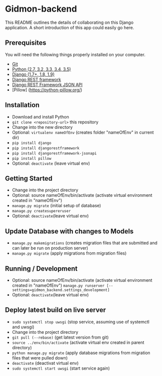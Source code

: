 # Gidmon-backend

This README outlines the details of collaborating on this Django application.
A short introduction of this app could easily go here.

## Prerequisites

You will need the following things properly installed on your computer.

* [Git](https://git-scm.com/)
* [Python (2.7, 3.2, 3.3, 3.4, 3.5)](https://www.python.org)
* [Django (1.7+, 1.8, 1.9)](https://www.djangoproject.com)
* [Django REST framework](http://www.django-rest-framework.org)
* [Django REST Framework JSON API](http://django-rest-framework-json-api.readthedocs.io/en/v2.0.1)
* [Pillow] (https://python-pillow.org/)

## Installation

* Download and install Python
* `git clone <repository-url>` this repository
* Change into the new directory
* Optional: `virtualenv nameOfEnv` (creates folder "nameOfEnv" in current dir)
* `pip install django`
* `pip install djangorestframework`
* `pip install djangorestframework-jsonapi`
* `pip install pillow`
* Optional: `deactivate` (leave virtual env)

## Getting Started

* Change into the project directory
* Optional: source nameOfEnv/bin/activate (activate virtual environment created in "nameOfEnv")
* `manage.py migrate` (initial setup of database)
* `manage.py createsupereruser`
* Optional: `deactivate`(leave virtual env)


## Update Database with changes to Models

* `manage.py makemigrations` (creates migration files that are submitted and can later be run on production server)
* `manage.py migrate` (apply migrations from migration files)

## Running / Development

* Optional: source nameOfEnv/bin/activate (activate virtual environment created in "nameOfEnv")
`manage.py runserver [--settings=gidmon_backend.settings_development]`
* Optional: `deactivate`(leave virtual env)

## Deploy latest build on live server

* `sudo systemctl stop uwsgi` (stop service, assuming use of systemctl and uwsgi)
* Change into the project directory
* `git pull (--rebase)` (get latest version from git)
* `source ../env/bin/activate` (activate virtual env created in parent directory)
* `python manage.py migrate` (apply database migrations from migration files that were pulled down)
* `deactivate` (deactivat virtual env)
* `sudo systemctl start uwsgi` (start service again)
